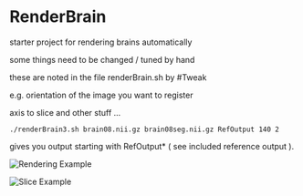 RenderBrain
===========

starter project for rendering brains automatically

some things need to be changed / tuned by hand

these are noted in the file renderBrain.sh by #Tweak

e.g. orientation of the image you want to register 

axis to slice and other stuff ...

` ./renderBrain3.sh brain08.nii.gz brain08seg.nii.gz RefOutput 140 2 `

gives you output starting with RefOutput* ( see included reference output ).


![Rendering Example](https://raw2.github.com/stnava/RenderBrain/master/RefOutput_volRender.jpg "Rendering")

![Slice Example](https://raw2.github.com/stnava/RenderBrain/master/RefOutput_slice140.jpg "Slice")

